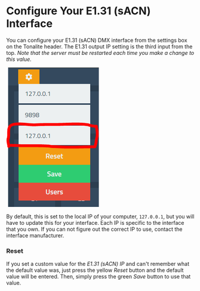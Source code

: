 # Configure Your E1.31 (sACN) Interface

You can configure your E1.31 (sACN) DMX interface from the settings box on the Tonalite header. The E1.31 output IP setting is the third input from the top. *Note that the server must be restarted each time you make a change to this value.*

![E1.31 (sACN) IP configuration](../images/sacn_ip.png)

By default, this is set to the local IP of your computer, `127.0.0.1`, but you will have to update this for your interface. Each IP is specific to the interface that you own. If you can not figure out the correct IP to use, contact the interface manufacturer.

### Reset

If you set a custom value for the *E1.31 (sACN) IP* and can't remember what the default value was, just press the yellow *Reset* button and the default value will be entered. Then, simply press the green *Save* button to use that value.
